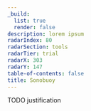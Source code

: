 ```yaml
---
_build:
  list: true
  render: false
description: lorem ipsum
radarIndex: 80
radarSection: tools
radarTier: trial
radarX: 303
radarY: 147
table-of-contents: false
title: Sonobuoy
---
```


TODO justification
